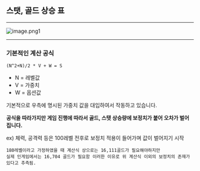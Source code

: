 ## 스탯, 골드 상승 표
***
![image.png1](https://github.com/sesiprojectTexasPostalUnion/PrivateTexasPostalUnionSchedule/blob/main/image/%EC%8A%AC%EB%A0%88%EC%9D%B4%EC%96%B4%20%EA%B0%80%EC%A4%91%EC%B9%98%EA%B3%B5%EC%8B%9D.PNG)
***
### 기본적인 계산 공식
```
(N^2+N)/2 * V + W = S
```
* N = 레벨값
* V = 가중치
* W = 옵션값

기본적으로 우측에 명시된 가중치 값을 대입하여서 작동하고 있습니다.

**공식을 따라가지만 게임 진행에 따라서 골드, 스탯 상승량에 보정치가 붙어 오차가 벌어집니다.**

ex) 체력, 공격력 등은 100레벨 전후로 보정치 적용이 들어가며 값이 벌어지기 시작

```
180레벨이라고 가정하였을 때 계산식 상으로는 16,111골드가 필요해야하지만 
실제 인게임에서는 16,704 골드가 필요함 이러한 이유로 위 계산식 이외의 보정치의 존재가 있다고 추측됨.
```
